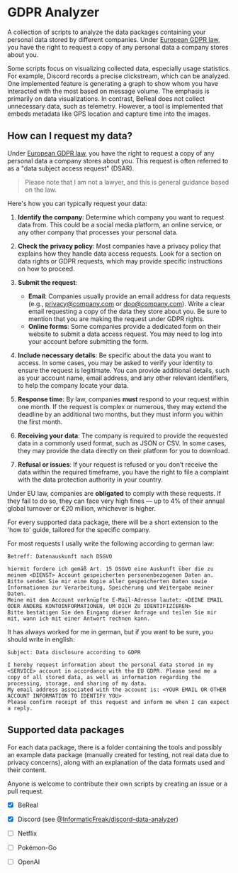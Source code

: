 
# GDPR Analyzer

A collection of scripts to analyze the data packages containing your personal data stored by different companies. Under [European GDPR law](https://commission.europa.eu/law/law-topic/data-protection/information-individuals_en), you have the right to request a copy of any personal data a company stores about you.

Some scripts focus on visualizing collected data, especially usage statistics. For example, Discord records a precise clickstream, which can be analyzed. One implemented feature is generating a graph to show whom you have interacted with the most based on message volume. The emphasis is primarily on data visualizations.
In contrast, BeReal does not collect unnecessary data, such as telemetry. However, a tool is implemented that embeds metadata like GPS location and capture time into the images.


## How can I request my data?

Under [European GDPR law](https://commission.europa.eu/law/law-topic/data-protection/information-individuals_en), you have the right to request a copy of any personal data a company stores about you. This request is often referred to as a "data subject access request" (DSAR).

>Please note that I am not a lawyer, and this is general guidance based on the law.

Here's how you can typically request your data:

1. **Identify the company**: Determine which company you want to request data from. This could be a social media platform, an online service, or any other company that processes your personal data.

2. **Check the privacy policy**: Most companies have a privacy policy that explains how they handle data access requests. Look for a section on data rights or GDPR requests, which may provide specific instructions on how to proceed.

3. **Submit the request**: 
   - **Email**: Companies usually provide an email address for data requests (e.g., privacy@company.com or dpo@company.com). Write a clear email requesting a copy of the data they store about you. Be sure to mention that you are making the request under GDPR rights.
   - **Online forms**: Some companies provide a dedicated form on their website to submit a data access request. You may need to log into your account before submitting the form.

4. **Include necessary details**: Be specific about the data you want to access. In some cases, you may be asked to verify your identity to ensure the request is legitimate. You can provide additional details, such as your account name, email address, and any other relevant identifiers, to help the company locate your data.

5. **Response time**: By law, companies **must** respond to your request within one month. If the request is complex or numerous, they may extend the deadline by an additional two months, but they must inform you within the first month.

6. **Receiving your data**: The company is required to provide the requested data in a commonly used format, such as JSON or CSV. In some cases, they may provide the data directly on their platform for you to download.

7. **Refusal or issues**: If your request is refused or you don’t receive the data within the required timeframe, you have the right to file a complaint with the data protection authority in your country.

Under EU law, companies are **obligated** to comply with these requests. If they fail to do so, they can face very high fines — up to 4% of their annual global turnover or €20 million, whichever is higher.


For every supported data package, there will be a short extension to the 'how to' guide, tailored for the specific company.


For most requests I usally write the following according to german law:
```
Betreff: Datenauskunft nach DSGVO

hiermit fordere ich gemäß Art. 15 DSGVO eine Auskunft über die zu meinem <DIENST> Account gespeicherten personenbezogenen Daten an. Bitte senden Sie mir eine Kopie aller gespeicherten Daten sowie Informationen zur Verarbeitung, Speicherung und Weitergabe meiner Daten.
Meine mit dem Account verknüpfte E-Mail-Adresse lautet: <DEINE EMAIL ODER ANDERE KONTOINFORMATIONEN, UM DICH ZU IDENTIFIZIEREN>
Bitte bestätigen Sie den Eingang dieser Anfrage und teilen Sie mir mit, wann ich mit einer Antwort rechnen kann.
```

It has always worked for me in german, but if you want to be sure, you should write in english:
```
Subject: Data disclosure according to GDPR

I hereby request information about the personal data stored in my <SERVICE> account in accordance with the EU GDPR. Please send me a copy of all stored data, as well as information regarding the processing, storage, and sharing of my data.
My email address associated with the account is: <YOUR EMAIL OR OTHER ACCOUNT INFORMATION TO IDENTIFY YOU>
Please confirm receipt of this request and inform me when I can expect a reply.
```


## Supported data packages

For each data package, there is a folder containing the tools and possibly an example data package (manually created for testing, not real data due to privacy concerns), along with an explanation of the data formats used and their content.

Anyone is welcome to contribute their own scripts by creating an issue or a pull request.

- [x] BeReal
- [x] Discord (see [@InformaticFreak/discord-data-analyzer](https://github.com/InformaticFreak/discord-data-analyzer))
- [ ] Netflix
- [ ] Pokémon-Go
- [ ] OpenAI


